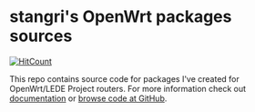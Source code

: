 # stangri's OpenWrt packages sources

[![HitCount](http://hits.dwyl.com/stangri/source.openwrt.melmac.net.svg)](http://hits.dwyl.com/stangri/source.openwrt.melmac.net)

This repo contains source code for packages I've created for OpenWrt/LEDE Project routers. For more information check out [documentation](https://docs.openwrt.melmac.net) or [browse code at GitHub](https://github.com/stangri/source.openwrt.melmac.net).

